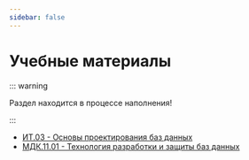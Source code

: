 ```yaml
---
sidebar: false
---
```


# Учебные материалы

::: warning

Раздел находится в процессе наполнения!

:::

- [ИТ.03 - Основы проектирования баз данных](/disciplines/it03/)
- [МДК.11.01 - Технология разработки и защиты баз данных](/disciplines/mdk1101/)
